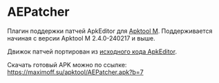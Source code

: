 # AEPatcher
Плагин поддержки патчей ApkEditor для [Apktool M](https://maximoff.su/apktool "Apktool M"). Поддерживается начиная с версии Apktool M 2.4.0-240217 и выше.

Движок патчей портирован из [исходного кода ApkEditor](https://github.com/timscriptov/ApkEditor "исходного кода ApkEditor").

Скачать готовый APK можно по ссылке: https://maximoff.su/apktool/AEPatcher.apk?b=7
